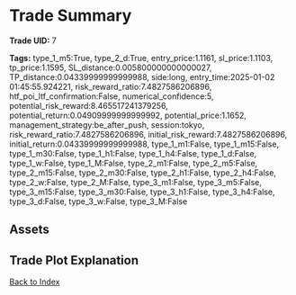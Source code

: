 # Trade Summary

**Trade UID:** 7 

**Tags:** type_1_m5:True, type_2_d:True, entry_price:1.1161, sl_price:1.1103, tp_price:1.1595, SL_distance:0.005800000000000027, TP_distance:0.04339999999999988, side:long, entry_time:2025-01-02 01:45:55.924221, risk_reward_ratio:7.4827586206896, htf_poi_ltf_confirmation:False, numerical_confidence:5, potential_risk_reward:8.465517241379256, potential_return:0.04909999999999992, potential_price:1.1652, management_strategy:be_after_push, session:tokyo, risk_reward_ratio:7.4827586206896, initial_risk_reward:7.4827586206896, initial_return:0.04339999999999988, type_1_m1:False, type_1_m15:False, type_1_m30:False, type_1_h1:False, type_1_h4:False, type_1_d:False, type_1_w:False, type_1_M:False, type_2_m1:False, type_2_m5:False, type_2_m15:False, type_2_m30:False, type_2_h1:False, type_2_h4:False, type_2_w:False, type_2_M:False, type_3_m1:False, type_3_m5:False, type_3_m15:False, type_3_m30:False, type_3_h1:False, type_3_h4:False, type_3_d:False, type_3_w:False, type_3_M:False

## Assets

## Trade Plot Explanation


[Back to Index](index.md)
